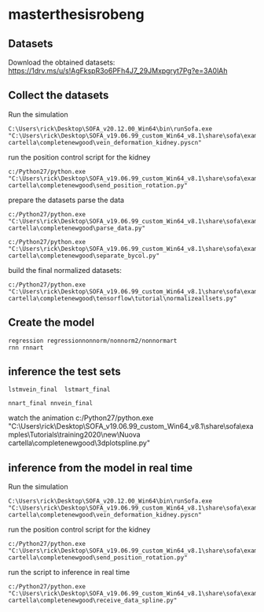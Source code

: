 # masterthesisrobeng
## Datasets
Download the obtained datasets:
https://1drv.ms/u/s!AgFkspR3o6PFh4J7_29JMxpgryt7Pg?e=3A0lAh
## Collect the datasets
Run the simulation

	C:\Users\rick\Desktop\SOFA_v20.12.00_Win64\bin\runSofa.exe "C:\Users\rick\Desktop\SOFA_v19.06.99_custom_Win64_v8.1\share\sofa\examples\Tutorials\training2020\new\Nuova cartella\completenewgood\vein_deformation_kidney.pyscn"

run the position control script for the kidney
	
	c:/Python27/python.exe "C:\Users\rick\Desktop\SOFA_v19.06.99_custom_Win64_v8.1\share\sofa\examples\Tutorials\training2020\new\Nuova cartella\completenewgood\send_position_rotation.py"


	
prepare the datasets
parse the data

	c:/Python27/python.exe "C:\Users\rick\Desktop\SOFA_v19.06.99_custom_Win64_v8.1\share\sofa\examples\Tutorials\training2020\new\Nuova cartella\completenewgood\parse_data.py"
	
	c:/Python27/python.exe "C:\Users\rick\Desktop\SOFA_v19.06.99_custom_Win64_v8.1\share\sofa\examples\Tutorials\training2020\new\Nuova cartella\completenewgood\separate_bycol.py"
	
build the final normalized datasets:	

	c:/Python27/python.exe "C:\Users\rick\Desktop\SOFA_v19.06.99_custom_Win64_v8.1\share\sofa\examples\Tutorials\training2020\new\Nuova cartella\completenewgood\tensorflow\tutorial\normalizeallsets.py"

## Create the model
	regression regressionnonnorm/nonnorm2/nonnormart
	rnn rnnart
	
## inference the test sets
	lstmvein_final  lstmart_final
	
	nnart_final nnvein_final
	
watch the animation
			c:/Python27/python.exe "C:\Users\rick\Desktop\SOFA_v19.06.99_custom_Win64_v8.1\share\sofa\examples\Tutorials\training2020\new\Nuova cartella\completenewgood\3dplotspline.py"

	

## inference from the model in real time
Run the simulation

	C:\Users\rick\Desktop\SOFA_v20.12.00_Win64\bin\runSofa.exe "C:\Users\rick\Desktop\SOFA_v19.06.99_custom_Win64_v8.1\share\sofa\examples\Tutorials\training2020\new\Nuova cartella\completenewgood\vein_deformation_kidney.pyscn"

run the position control script for the kidney
	
	c:/Python27/python.exe "C:\Users\rick\Desktop\SOFA_v19.06.99_custom_Win64_v8.1\share\sofa\examples\Tutorials\training2020\new\Nuova cartella\completenewgood\send_position_rotation.py"

run the script to inference in real time
	
	c:/Python27/python.exe "C:\Users\rick\Desktop\SOFA_v19.06.99_custom_Win64_v8.1\share\sofa\examples\Tutorials\training2020\new\Nuova cartella\completenewgood\receive_data_spline.py"